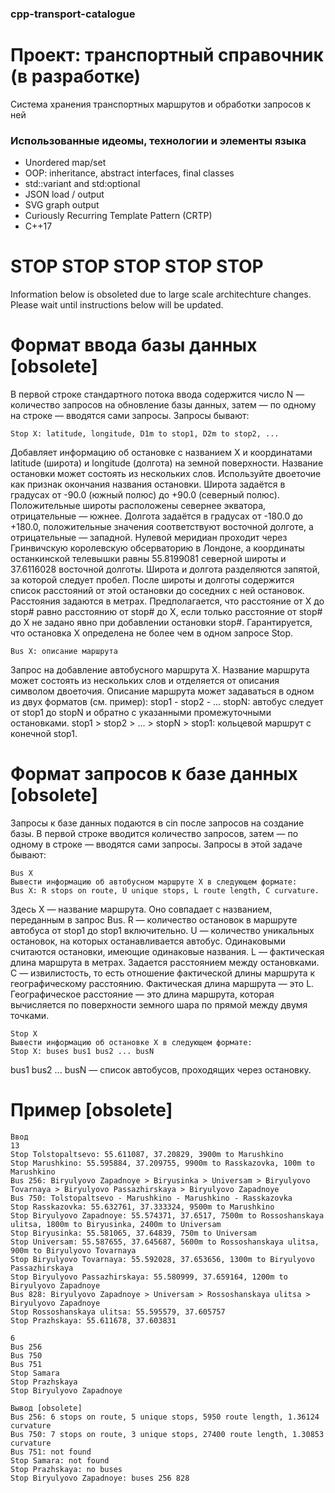 ### cpp-transport-catalogue
# Проект: транспортный справочник (в разработке)

Система хранения транспортных маршрутов и обработки запросов к ней


### Использованные идеомы, технологии и элементы языка
- Unordered map/set
- OOP: inheritance, abstract interfaces, final classes
- std::variant and std:optional
- JSON load / output
- SVG graph output
- Curiously Recurring Template Pattern (CRTP)
- C++17


# STOP STOP STOP STOP STOP
Information below is obsoleted due to large scale architechture changes. Please wait until instructions below will be updated.







Формат ввода базы данных [obsolete]
========================
В первой строке стандартного потока ввода содержится число N — количество запросов на обновление базы данных, затем — по одному на строке — вводятся сами запросы. Запросы бывают:

```
Stop X: latitude, longitude, D1m to stop1, D2m to stop2, ...
```
Добавляет информацию об остановке с названием X и координатами latitude (широта) и longitude (долгота) на земной поверхности. Название остановки может состоять из нескольких слов. Используйте двоеточие как признак окончания названия остановки. Широта задаётся в градусах от -90.0 (южный полюс) до +90.0 (северный полюс). Положительные широты расположены севернее экватора, отрицательные — южнее. Долгота задаётся в градусах от -180.0 до +180.0, положительные значения соответствуют восточной долготе, а отрицательные — западной. Нулевой меридиан проходит через Гринвичскую королевскую обсерваторию в Лондоне, а координаты останкинской телевышки равны 55.8199081 северной широты и 37.6116028 восточной долготы. Широта и долгота разделяются запятой, за которой следует пробел.
После широты и долготы содержится список расстояний от этой остановки до соседних с ней остановок. Расстояния задаются в метрах. Предполагается, что расстояние от X до stop# равно расстоянию от stop# до X, если только расстояние от stop# до X не задано явно при добавлении остановки stop#.
Гарантируется, что остановка X определена не более чем в одном запросе Stop.
```
Bus X: описание маршрута
```
Запрос на добавление автобусного маршрута X. Название маршрута может состоять из нескольких слов и отделяется от описания символом двоеточия. Описание маршрута может задаваться в одном из двух форматов (см. пример):
stop1 - stop2 - ... stopN: автобус следует от stop1 до stopN и обратно с указанными промежуточными остановками.
stop1 > stop2 > ... > stopN > stop1: кольцевой маршрут с конечной stop1.

Формат запросов к базе данных [obsolete]
=============================
Запросы к базе данных подаются в cin после запросов на создание базы. В первой строке вводится количество запросов, затем — по одному в строке — вводятся сами запросы. Запросы в этой задаче бывают:

```
Bus X
Вывести информацию об автобусном маршруте X в следующем формате:
Bus X: R stops on route, U unique stops, L route length, C curvature.
```
Здесь
X — название маршрута. Оно совпадает с названием, переданным в запрос Bus.
R — количество остановок в маршруте автобуса от stop1 до stop1 включительно.
U — количество уникальных остановок, на которых останавливается автобус. Одинаковыми считаются остановки, имеющие одинаковые названия.
L — фактическая длина маршрута в метрах. Задается расстоянием между остановками.
С — извилистость, то есть отношение фактической длины маршрута к географическому расстоянию. Фактическая длина маршрута — это L. Географическое расстояние — это длина маршрута, которая вычисляется по поверхности земного шара по прямой между двумя точками.

```
Stop X
Вывести информацию об остановке X в следующем формате:
Stop X: buses bus1 bus2 ... busN
```
bus1 bus2 ... busN — список автобусов, проходящих через остановку.

Пример [obsolete]
======
```
Ввод
13
Stop Tolstopaltsevo: 55.611087, 37.20829, 3900m to Marushkino
Stop Marushkino: 55.595884, 37.209755, 9900m to Rasskazovka, 100m to Marushkino
Bus 256: Biryulyovo Zapadnoye > Biryusinka > Universam > Biryulyovo Tovarnaya > Biryulyovo Passazhirskaya > Biryulyovo Zapadnoye
Bus 750: Tolstopaltsevo - Marushkino - Marushkino - Rasskazovka
Stop Rasskazovka: 55.632761, 37.333324, 9500m to Marushkino
Stop Biryulyovo Zapadnoye: 55.574371, 37.6517, 7500m to Rossoshanskaya ulitsa, 1800m to Biryusinka, 2400m to Universam
Stop Biryusinka: 55.581065, 37.64839, 750m to Universam
Stop Universam: 55.587655, 37.645687, 5600m to Rossoshanskaya ulitsa, 900m to Biryulyovo Tovarnaya
Stop Biryulyovo Tovarnaya: 55.592028, 37.653656, 1300m to Biryulyovo Passazhirskaya
Stop Biryulyovo Passazhirskaya: 55.580999, 37.659164, 1200m to Biryulyovo Zapadnoye
Bus 828: Biryulyovo Zapadnoye > Universam > Rossoshanskaya ulitsa > Biryulyovo Zapadnoye
Stop Rossoshanskaya ulitsa: 55.595579, 37.605757
Stop Prazhskaya: 55.611678, 37.603831

6
Bus 256
Bus 750
Bus 751
Stop Samara
Stop Prazhskaya
Stop Biryulyovo Zapadnoye 
```

```
Вывод [obsolete]
Bus 256: 6 stops on route, 5 unique stops, 5950 route length, 1.36124 curvature
Bus 750: 7 stops on route, 3 unique stops, 27400 route length, 1.30853 curvature
Bus 751: not found
Stop Samara: not found
Stop Prazhskaya: no buses
Stop Biryulyovo Zapadnoye: buses 256 828 
```
